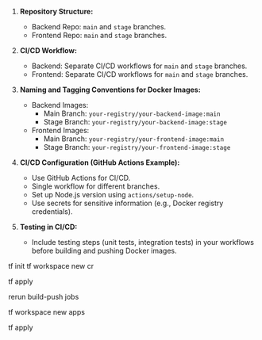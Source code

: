 1. **Repository Structure:**
   - Backend Repo: `main` and `stage` branches.
   - Frontend Repo: `main` and `stage` branches.

2. **CI/CD Workflow:**
   - Backend: Separate CI/CD workflows for `main` and `stage` branches.
   - Frontend: Separate CI/CD workflows for `main` and `stage` branches.

3. **Naming and Tagging Conventions for Docker Images:**
   - Backend Images:
     - Main Branch: `your-registry/your-backend-image:main`
     - Stage Branch: `your-registry/your-backend-image:stage`
   - Frontend Images:
     - Main Branch: `your-registry/your-frontend-image:main`
     - Stage Branch: `your-registry/your-frontend-image:stage`

4. **CI/CD Configuration (GitHub Actions Example):**
   - Use GitHub Actions for CI/CD.
   - Single workflow for different branches.
   - Set up Node.js version using `actions/setup-node`.
   - Use secrets for sensitive information (e.g., Docker registry credentials).

5. **Testing in CI/CD:**
   - Include testing steps (unit tests, integration tests) in your workflows before building and pushing Docker images.




tf init
tf workspace new cr

tf apply

<!-- git checkout apps -->


rerun build-push jobs


tf workspace new apps

tf apply

